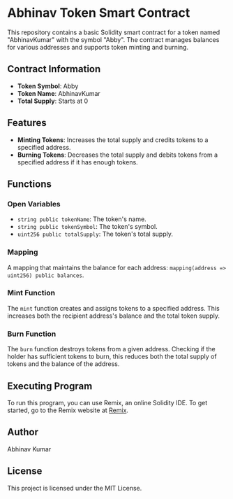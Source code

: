 # Abhinav Token Smart Contract

This repository contains a basic Solidity smart contract for a token named "AbhinavKumar" with the symbol "Abby". The contract manages balances for various addresses and supports token minting and burning.

## Contract Information

- **Token Symbol**: Abby
- **Token Name**: AbhinavKumar
- **Total Supply**: Starts at 0

## Features

- **Minting Tokens**: Increases the total supply and credits tokens to a specified address.
- **Burning Tokens**: Decreases the total supply and debits tokens from a specified address if it has enough tokens.

## Functions

### Open Variables

- `string public tokenName`: The token's name.
- `string public tokenSymbol`: The token's symbol.
- `uint256 public totalSupply`: The token's total supply.

### Mapping

A mapping that maintains the balance for each address: `mapping(address => uint256) public balances`.

### Mint Function

The `mint` function creates and assigns tokens to a specified address. This increases both the recipient address's balance and the total token supply.

### Burn Function

The `burn` function destroys tokens from a given address. Checking if the holder has sufficient tokens to burn, this reduces both the total supply of tokens and the balance of the address.

## Executing Program

To run this program, you can use Remix, an online Solidity IDE. To get started, go to the Remix website at [Remix](https://remix.ethereum.org/).

## Author

Abhinav Kumar

## License

This project is licensed under the MIT License.
